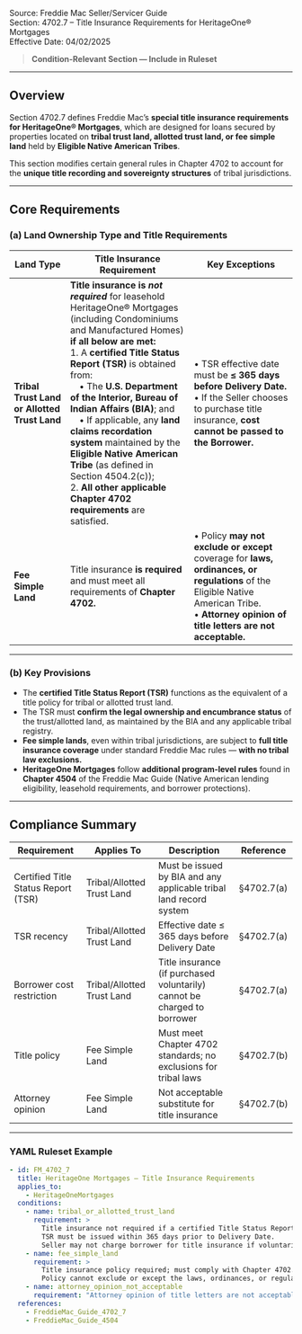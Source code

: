 Source: Freddie Mac Seller/Servicer Guide  
Section: 4702.7 – Title Insurance Requirements for HeritageOne® Mortgages  
Effective Date: 04/02/2025  

> **Condition-Relevant Section — Include in Ruleset**

---

## Overview  

Section 4702.7 defines Freddie Mac’s **special title insurance requirements for HeritageOne® Mortgages**, which are designed for loans secured by properties located on **tribal trust land, allotted trust land, or fee simple land** held by **Eligible Native American Tribes**.  

This section modifies certain general rules in Chapter 4702 to account for the **unique title recording and sovereignty structures** of tribal jurisdictions.

---

## Core Requirements  

### (a) Land Ownership Type and Title Requirements  

| Land Type | Title Insurance Requirement | Key Exceptions |
|------------|------------------------------|----------------|
| **Tribal Trust Land or Allotted Trust Land** | **Title insurance is *not required*** for leasehold HeritageOne® Mortgages (including Condominiums and Manufactured Homes) **if all below are met:**<br>1. A **certified Title Status Report (TSR)** is obtained from:<br> • The **U.S. Department of the Interior, Bureau of Indian Affairs (BIA)**; and<br> • If applicable, any **land claims recordation system** maintained by the **Eligible Native American Tribe** (as defined in Section 4504.2(c));<br>2. **All other applicable Chapter 4702 requirements** are satisfied. | • TSR effective date must be **≤ 365 days before Delivery Date.**<br>• If the Seller chooses to purchase title insurance, **cost cannot be passed to the Borrower.** |
| **Fee Simple Land** | Title insurance **is required** and must meet all requirements of **Chapter 4702.** | • Policy **may not exclude or except** coverage for **laws, ordinances, or regulations** of the Eligible Native American Tribe.<br>• **Attorney opinion of title letters are not acceptable.** |

---

### (b) Key Provisions  

- The **certified Title Status Report (TSR)** functions as the equivalent of a title policy for tribal or allotted trust land.  
- The TSR must **confirm the legal ownership and encumbrance status** of the trust/allotted land, as maintained by the BIA and any applicable tribal registry.  
- **Fee simple lands**, even within tribal jurisdictions, are subject to **full title insurance coverage** under standard Freddie Mac rules — **with no tribal law exclusions.**  
- **HeritageOne Mortgages** follow **additional program-level rules** found in **Chapter 4504** of the Freddie Mac Guide (Native American lending eligibility, leasehold requirements, and borrower protections).

---

## Compliance Summary  

| Requirement | Applies To | Description | Reference |
|--------------|-------------|--------------|------------|
| Certified Title Status Report (TSR) | Tribal/Allotted Trust Land | Must be issued by BIA and any applicable tribal land record system | §4702.7(a) |
| TSR recency | Tribal/Allotted Trust Land | Effective date ≤ 365 days before Delivery Date | §4702.7(a) |
| Borrower cost restriction | Tribal/Allotted Trust Land | Title insurance (if purchased voluntarily) cannot be charged to borrower | §4702.7(a) |
| Title policy | Fee Simple Land | Must meet Chapter 4702 standards; no exclusions for tribal laws | §4702.7(b) |
| Attorney opinion | Fee Simple Land | Not acceptable substitute for title insurance | §4702.7(b) |

---

### YAML Ruleset Example  

```yaml
- id: FM_4702_7
  title: HeritageOne Mortgages – Title Insurance Requirements
  applies_to:
    - HeritageOneMortgages
  conditions:
    - name: tribal_or_allotted_trust_land
      requirement: >
        Title insurance not required if a certified Title Status Report (TSR) is obtained from the BIA and any applicable tribal land recordation system.
        TSR must be issued within 365 days prior to Delivery Date. 
        Seller may not charge borrower for title insurance if voluntarily purchased.
    - name: fee_simple_land
      requirement: >
        Title insurance policy required; must comply with Chapter 4702.
        Policy cannot exclude or except the laws, ordinances, or regulations of the Eligible Native American Tribe.
    - name: attorney_opinion_not_acceptable
      requirement: "Attorney opinion of title letters are not acceptable in lieu of title insurance for fee simple HeritageOne Mortgages."
  references:
    - FreddieMac_Guide_4702_7
    - FreddieMac_Guide_4504
